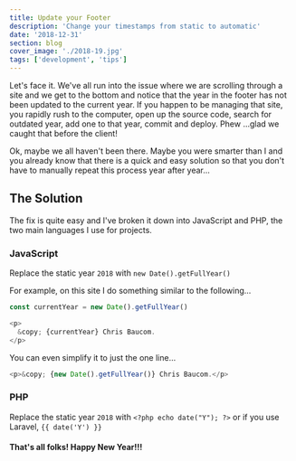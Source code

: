 ```yaml
---
title: Update your Footer
description: 'Change your timestamps from static to automatic'
date: '2018-12-31'
section: blog
cover_image: './2018-19.jpg'
tags: ['development', 'tips']
---
```


Let's face it. We've all run into the issue where we are scrolling through a site and we get to the bottom and notice that the year in the footer has not been updated to the current year. If you happen to be managing that site, you rapidly rush to the computer, open up the source code, search for outdated year, add one to that year, commit and deploy. Phew ...glad we caught that before the client!

Ok, maybe we all haven't been there. Maybe you were smarter than I and you already know that there is a quick and easy solution so that you don't have to manually repeat this process year after year...

## The Solution

The fix is quite easy and I've broken it down into JavaScript and PHP, the two main languages I use for projects.

### JavaScript

Replace the static year `2018` with `new Date().getFullYear()`

For example, on this site I do something similar to the following...

```javascript
const currentYear = new Date().getFullYear()

<p>
  &copy; {currentYear} Chris Baucom.
</p>
```

You can even simplify it to just the one line...

```javascript
<p>&copy; {new Date().getFullYear()} Chris Baucom.</p>
```

### PHP

Replace the static year `2018` with `<?php echo date("Y"); ?>` or if you use Laravel, `{{ date('Y') }}`

#### That's all folks! Happy New Year!!!
